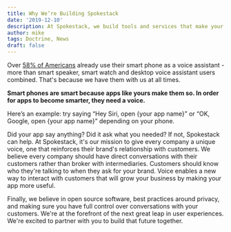 ```yaml
---
title: Why We’re Building Spokestack
date: '2019-12-10'
description: At Spokestack, we build tools and services that make your app fully voice-enabled. 58% of Americans already use their smartphone as a voice assistant.
author: mike
tags: Doctrine, News
draft: false
---
```


Over [58% of Americans](https://voicebot.ai/2019/01/15/twice-the-number-of-u-s-adults-have-tried-in-car-voice-assistants-as-smart-speakers/) already use their smart phone as a voice assistant - more than smart speaker, smart watch and desktop voice assistant users combined. That's because we have them with us at all times.

**Smart phones are smart because apps like yours make them so. In order for apps to become smarter, they need a voice.**

Here&rsquo;s an example: try saying &ldquo;Hey Siri, open {your app name}&rdquo; or &ldquo;OK, Google, open {your app name}&rdquo; depending on your phone.

Did your app say anything? Did it ask what you needed? If not, Spokestack can help.
At Spokestack, it's our mission to give every company a unique voice, one that reinforces their brand's relationship with customers. We believe every company should have direct conversations with their customers rather than broker with intermediaries. Customers should know who they're talking to when they ask for your brand. Voice enables a new way to interact with customers that will grow your business by making your app more useful.

Finally, we believe in open source software, best practices around privacy, and making sure you have full control over conversations with your customers. We're at the forefront of the next great leap in user experiences. We're excited to partner with you to build that future together.
